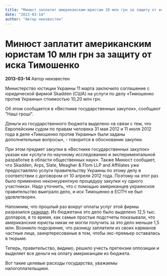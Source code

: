 ```yaml
---
title: "Минюст заплатит американским юристам 10 млн грн за защиту от иска Тимошенко"
date: "2013-03-14"
author: "Автор неизвестен"
---
```


# Минюст заплатит американским юристам 10 млн грн за защиту от иска Тимошенко

**2013-03-14** Автор неизвестен

Министерство юстиции Украины 11 марта заключило соглашение с юридической фирмой Skadden (США) на услуги по делу «Тимошенко против Украины» стоимостью 10,20 млн грн.

Об этом сообщается в «Вестнике государственных закупок», сообщают "Наші гроші".

Деньги из государственного бюджета выделено «в связи с тем, что Европейским судом по правам человека 31 мая 2012 и 11 июля 2012 года в деле «Тимошенко против Украины» были заданы дополнительные вопросы», - говорится в обосновании закупки.

При этом предмет закупки в «Вестнике государственных закупок» указан как «услуги по научному исследованию и экспериментальной разработке в области общественных наук». Также Минюст сообщает, что Skadden, Arps, Slate, Meagher & Flom LLP and Affiliates уже предоставляло услуги правительству Украины по этому делу в соответствии с договором от 10 апреля 2012 года. Поэтому на этот раз было применено неконкурентную процедуру закупки «у одного участника». Надо уточнить, что с помощью американцев украинское правительство выиграло дело, и иск Тимошенко в ЕСПЧ не был удовлетворен.

Напомним, что прошлый раз вокруг оплаты услуг этой фирмы разразился [скандал](/6387.html). Из бюджетана это дело было выделено 12,5 тыс. долларов, в то время, как самые простые подстчеты показывали, что американские юристы никак не могли получить за это дело меньше 1,5 млн. Возникло подозрение, что разницу заплатили из своих карманов частные лица, заинртересованые в том, чтобы экс-премьер оставалась в тюрьме.

Теперь, правительство, видимо, решило учесть претензии оппозиции и выделяет все деньги на оплату американцам из бюджета.

Вот такие целевые расходы государства, уважаемы налогоплательщики.